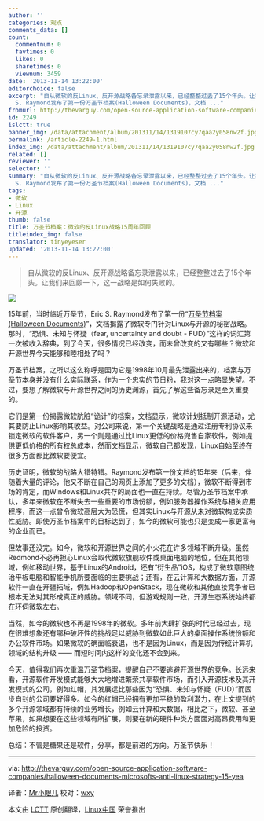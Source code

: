 ```yaml
---
author: ''
categories: 观点
comments_data: []
count:
  commentnum: 0
  favtimes: 0
  likes: 0
  sharetimes: 0
  viewnum: 3459
date: '2013-11-14 13:22:00'
editorchoice: false
excerpt: "自从微软的反Linux、反开源战略备忘录泄露以来，已经整整过去了15个年头。让我们来回顾一下，这一战略是如何失败的。\r\n\r\n\r\n15年前，当时临近万圣节，Eric
  S. Raymond发布了第一份万圣节档案(Halloween Documents)，文档 ..."
fromurl: http://thevarguy.com/open-source-application-software-companies/halloween-documents-microsofts-anti-linux-strategy-15-yea
id: 2249
islctt: true
banner_img: /data/attachment/album/201311/14/1319107cy7qaa2y058nw2f.jpg
permalink: /article-2249-1.html
index_img: /data/attachment/album/201311/14/1319107cy7qaa2y058nw2f.jpg.thumb.jpg
related: []
reviewer: ''
selector: ''
summary: "自从微软的反Linux、反开源战略备忘录泄露以来，已经整整过去了15个年头。让我们来回顾一下，这一战略是如何失败的。\r\n\r\n\r\n15年前，当时临近万圣节，Eric
  S. Raymond发布了第一份万圣节档案(Halloween Documents)，文档 ..."
tags:
- 微软
- Linux
- 开源
thumb: false
title: 万圣节档案：微软的反Linux战略15周年回顾
titleindex_img: false
translator: tinyeyeser
updated: '2013-11-14 13:22:00'
---
```



> 
> 自从微软的反Linux、反开源战略备忘录泄露以来，已经整整过去了15个年头。让我们来回顾一下，这一战略是如何失败的。
> 
> 
> 


![](/data/attachment/album/201311/14/1319107cy7qaa2y058nw2f.jpg)


15年前，当时临近万圣节，Eric S. Raymond发布了第一份“[万圣节档案(Halloween Documents)](http://www.catb.org/%7Eesr/halloween/)”，文档揭露了微软专门针对Linux与开源的秘密战略。那时，“恐惧、未知与怀疑（fear, uncertainty and doubt - FUD）”这样的词汇第一次被收入辞典，到了今天，很多情况已经改变，而未曾改变的又有哪些？微软和开源世界今天能够和睦相处了吗？


万圣节档案，之所以这么称呼是因为它是1998年10月最先泄露出来的，档案与万圣节本身并没有什么实际联系，作为一个忠实的节日粉，我对这一点略显失望。不过，要想了解微软与开源世界之间的历史渊源，首先了解这些备忘录是至关重要的。


它们是第一份揭露微软肮脏“诡计”的档案，文档显示，微软计划抵制开源活动，尤其要防止Linux影响其收益。对公司来说，第一个关键战略是通过注册专利协议来锁定微软的软件客户，另一个则是通过比Linux更低的价格兜售自家软件，例如提供更低价格的所有权总成本，然而文档显示，微软自己都发现，Linux自始至终在很多方面都比微软要便宜。


历史证明，微软的战略大错特错。Raymond发布第一份文档的15年来（后来，伴随着大量的评论，他又不断在自己的网页上添加了更多的文档），微软不断得到市场的肯定，而Windows和Linux共存的局面也一直在持续。尽管万圣节档案中承认，多年来微软在不断失去一些重要的市场份额，例如服务器操作系统与相关应用程序，而这一点曾令微软高层大为恐慌，但其实Linux与开源从未对微软构成实质性威胁。即使万圣节档案中的目标达到了，如今的微软可能也只是变成一家更富有的企业而已。


但故事还没完。如今，微软和开源世界之间的小火花在许多领域不断升级。虽然Redmond不必再担心Linux会取代微软旗舰软件或桌面电脑的地位，但在其他领域，例如移动世界，基于Linux的Android，还有“衍生品”iOS，构成了微软意图统治平板电脑和智能手机所要面临的主要挑战；还有，在云计算和大数据方面，开源软件一直在开疆拓域，例如Hadoop和OpenStack，现在微软和其他直接竞争者已根本无法对其形成真正的威胁。领域不同，但游戏规则一致，开源生态系统始终都在环伺微软左右。


当然，如今的微软也不再是1998年的微软。多年前大肆扩张的时代已经过去，现在很难想象还有哪种破坏性的挑战足以威胁到微软如此巨大的桌面操作系统份额和办公软件市场。如果微软的确面临衰退，也不是因为Linux，而是因为传统计算机领域的结构升级 —— 而短时间内这样的变化还不会到来。


今天，值得我们再次重温万圣节档案，提醒自己不要逃避开源世界的竞争。长远来看，开源软件开发模式能够大大地增进繁荣共享软件市场，而引入开源技术及其开发模式的公司，例如红帽，其发展远比那些因为“恐惧、未知与怀疑（FUD）”而固步自封的公司要好得多。如今的红帽已经拥有更加平稳的盈利潜力，在上文提到的多个开源领域都有持续的业务增长，例如云计算和大数据，相比之下，微软、甚至苹果，如果想要在这些领域有所扩展，则要在新的硬件种类方面面对高昂费用和更加危险的投资。


总结：不管是糖果还是软件，分享，都是前进的方向。万圣节快乐！




---


via: <http://thevarguy.com/open-source-application-software-companies/halloween-documents-microsofts-anti-linux-strategy-15-yea>


译者：[Mr小眼儿](http://blog.csdn.net/tinyeyeser) 校对：[wxy](https://github.com/wxy)


本文由 [LCTT](https://github.com/LCTT/TranslateProject) 原创翻译，[Linux中国](http://linux.cn/) 荣誉推出